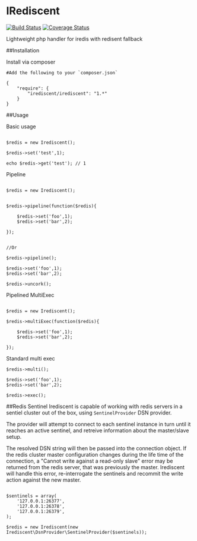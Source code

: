 IRediscent
========
[![Build Status](https://travis-ci.org/mrjgreen/irediscent.svg)](https://travis-ci.org/mrjgreen/irediscent)  [![Coverage Status](https://coveralls.io/repos/mrjgreen/irediscent/badge.png?branch=master)](https://coveralls.io/r/mrjgreen/irediscent?branch=master)

Lightweight php handler for iredis with redisent fallback

##Installation

Install via composer

~~~
#Add the following to your `composer.json`

{
    "require": {
        "irediscent/irediscent": "1.*"
    }
}
~~~


##Usage

Basic usage

~~~

$redis = new Irediscent();

$redis->set('test',1);

echo $redis->get('test'); // 1

~~~

Pipeline

~~~

$redis = new Irediscent();


$redis->pipeline(function($redis){

    $redis->set('foo',1);
    $redis->set('bar',2);

});


//Or

$redis->pipeline();

$redis->set('foo',1);
$redis->set('bar',2);

$redis->uncork();

~~~


Pipelined MultiExec

~~~

$redis = new Irediscent();

$redis->multiExec(function($redis){

    $redis->set('foo',1);
    $redis->set('bar',2);

});

~~~

Standard multi exec

~~~
$redis->multi();

$redis->set('foo',1);
$redis->set('bar',2);

$redis->exec();

~~~

##Redis Sentinel
Irediscent is capable of working with redis servers in a sentiel cluster out of the box, using `SentinelProvider` DSN provider.

The provider will attempt to connect to each sentinel instance in turn until it reaches an active sentinel, and retreive information about the master/slave setup.

The resolved DSN string will then be passed into the connection object. If the redis cluster master configuration changes during the life time of the connection, a "Cannot write against a read-only slave" error may be returned from the redis server, that was previously the master. Irediscent will handle this error, re-interrogate the sentinels and recommit the write action against the new master.

~~~

$sentinels = array(
    '127.0.0.1:26377',
    '127.0.0.1:26378',
    '127.0.0.1:26379',
);

$redis = new Irediscent(new Irediscent\DsnProvider\SentinelProvider($sentinels));

~~~
